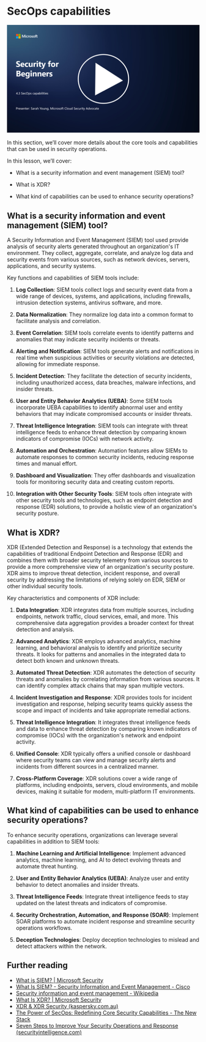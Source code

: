 # SecOps capabilities

[![Watch the video](images/4-3_placeholder.png)](https://learn-video.azurefd.net/vod/player?id=bdbc1c7c-307b-4519-b8ad-b142434c0461)

In this section, we’ll cover more details about the core tools and capabilities that can be used in security operations.

In this lesson, we’ll cover:

- What is a security information and event management (SIEM) tool?

- What is XDR?

- What kind of capabilities can be used to enhance security operations?

## What is a security information and event management (SIEM) tool?

A Security Information and Event Management (SIEM) tool used provide analysis of security alerts generated throughout an organization's IT environment. They collect, aggregate, correlate, and analyze log data and security events from various sources, such as network devices, servers, applications, and security systems.

Key functions and capabilities of SIEM tools include:

1. **Log Collection**: SIEM tools collect logs and security event data from a wide range of devices, systems, and applications, including firewalls, intrusion detection systems, antivirus software, and more.

2. **Data Normalization**: They normalize log data into a common format to facilitate analysis and correlation.

3. **Event Correlation**: SIEM tools correlate events to identify patterns and anomalies that may indicate security incidents or threats.

4. **Alerting and Notification**: SIEM tools generate alerts and notifications in real time when suspicious activities or security violations are detected, allowing for immediate response.

5. **Incident Detection**: They facilitate the detection of security incidents, including unauthorized access, data breaches, malware infections, and insider threats.

6. **User and Entity Behavior Analytics (UEBA)**: Some SIEM tools incorporate UEBA capabilities to identify abnormal user and entity behaviors that may indicate compromised accounts or insider threats.

7. **Threat Intelligence Integration**: SIEM tools can integrate with threat intelligence feeds to enhance threat detection by comparing known indicators of compromise (IOCs) with network activity.

8. **Automation and Orchestration**: Automation features allow SIEMs to automate responses to common security incidents, reducing response times and manual effort.

9. **Dashboard and Visualization**: They offer dashboards and visualization tools for monitoring security data and creating custom reports.

10. **Integration with Other Security Tools**: SIEM tools often integrate with other security tools and technologies, such as endpoint detection and response (EDR) solutions, to provide a holistic view of an organization's security posture.

## What is XDR?

XDR (Extended Detection and Response) is a technology that extends the capabilities of traditional Endpoint Detection and Response (EDR) and combines them with broader security telemetry from various sources to provide a more comprehensive view of an organization's security posture. XDR aims to improve threat detection, incident response, and overall security by addressing the limitations of relying solely on EDR, SIEM or other individual security tools.

Key characteristics and components of XDR include:

1. **Data Integration**: XDR integrates data from multiple sources, including endpoints, network traffic, cloud services, email, and more. This comprehensive data aggregation provides a broader context for threat detection and analysis.

2. **Advanced Analytics**: XDR employs advanced analytics, machine learning, and behavioral analysis to identify and prioritize security threats. It looks for patterns and anomalies in the integrated data to detect both known and unknown threats.

3. **Automated Threat Detection**: XDR automates the detection of security threats and anomalies by correlating information from various sources. It can identify complex attack chains that may span multiple vectors.

4. **Incident Investigation and Response**: XDR provides tools for incident investigation and response, helping security teams quickly assess the scope and impact of incidents and take appropriate remedial actions.

5. **Threat Intelligence Integration**: It integrates threat intelligence feeds and data to enhance threat detection by comparing known indicators of compromise (IOCs) with the organization's network and endpoint activity.

6. **Unified Console**: XDR typically offers a unified console or dashboard where security teams can view and manage security alerts and incidents from different sources in a centralized manner.

7. **Cross-Platform Coverage**: XDR solutions cover a wide range of platforms, including endpoints, servers, cloud environments, and mobile devices, making it suitable for modern, multi-platform IT environments.

## What kind of capabilities can be used to enhance security operations?

To enhance security operations, organizations can leverage several capabilities in addition to SIEM tools:

1. **Machine Learning and Artificial Intelligence**: Implement advanced analytics, machine learning, and AI to detect evolving threats and automate threat hunting.

2. **User and Entity Behavior Analytics (UEBA)**: Analyze user and entity behavior to detect anomalies and insider threats.

3. **Threat Intelligence Feeds**: Integrate threat intelligence feeds to stay updated on the latest threats and indicators of compromise.

4. **Security Orchestration, Automation, and Response (SOAR)**: Implement SOAR platforms to automate incident response and streamline security operations workflows.

5. **Deception Technologies**: Deploy deception technologies to mislead and detect attackers within the network.


## Further reading

- [What is SIEM? | Microsoft Security](https://www.microsoft.com/en-us/security/business/security-101/what-is-siem?WT.mc_id=academic-96948-sayoung)
- [What Is SIEM? - Security Information and Event Management - Cisco](https://www.cisco.com/c/en/us/products/security/what-is-siem.html)
- [Security information and event management - Wikipedia](https://en.wikipedia.org/wiki/Security_information_and_event_management)
- [What Is XDR? | Microsoft Security](https://www.microsoft.com/en-us/security/business/security-101/what-is-xdr?WT.mc_id=academic-96948-sayoung)
- [XDR & XDR Security (kaspersky.com.au)](https://www.kaspersky.com.au/resource-center/definitions/what-is-xdr)
- [The Power of SecOps: Redefining Core Security Capabilities - The New Stack](https://thenewstack.io/the-power-of-secops-redefining-core-security-capabilities/)
- [Seven Steps to Improve Your Security Operations and Response (securityintelligence.com)](https://securityintelligence.com/seven-steps-to-improve-your-security-operations-and-response/)

